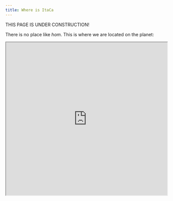 ```yaml
---
title: Where is ItaCa
---
```


THIS PAGE IS UNDER CONSTRUCTION!

There is no place like _hom_. This is where we are located on the planet:
<!-- blue dots: ItaCa citizens
red dots: places with some italian category theorists in it
black dots: places with some category theory in it
 -->

<!-- E' il caso di inserire tanta gente?
Also, cosa dite del file itaca.json che contiene nomi e affiliazioni di
tutti i sottoscriventi al google group? Ovviamente quella lista non è da divulgare.
Ma possiamo usarla per determinare le coordinate delle varie ubicazioni.
 -->

<iframe src="https://www.google.com/maps/d/u/0/embed?mid=1nJatvBrmpbiKkBFN9nTUkm7a-r0XdQ0e" width="100%" height="480"></iframe>
